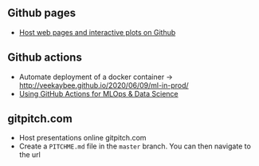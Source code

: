 ## Github pages
* [Host web pages and interactive plots on Github](https://automating-gis-processes.github.io/2016/Lesson5-share-on-github.html)

## Github actions
* Automate deployment of a docker container -> http://veekaybee.github.io/2020/06/09/ml-in-prod/
* [Using GitHub Actions for MLOps & Data Science](https://github.blog/2020-06-17-using-github-actions-for-mlops-data-science/)

## gitpitch.com
* Host presentations online gitpitch.com
* Create a `PITCHME.md` file in the `master` branch. You can then navigate to the url
